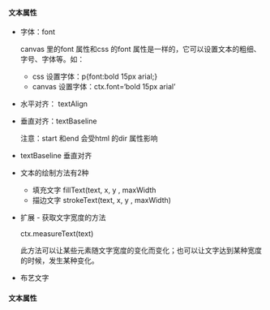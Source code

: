 
#### 文本属性
- 字体：font

    canvas 里的font 属性和css 的font 属性是一样的，它可以设置文本的粗细、字号、字体等。如：
    - css 设置字体：p{font:bold 15px  arial;}
    - canvas 设置字体：ctx.font=‘bold 15px  arial’

- 水平对齐： textAlign
- 垂直对齐：textBaseline

    注意：start 和end 会受html 的dir 属性影响

- textBaseline 垂直对齐
- 文本的绘制方法有2种
    - 填充文字 fillText(text, x, y , maxWidth
    - 描边文字 strokeText(text, x, y , maxWidth)

- 扩展 - 获取文字宽度的方法

    ctx.measureText(text)

    此方法可以让某些元素随文字宽度的变化而变化；也可以让文字达到某种宽度的时候，发生某种变化。

- 布艺文字


#### 文本属性





